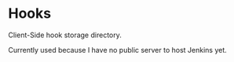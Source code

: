 # Hooks
Client-Side hook storage directory. 

Currently used because I have no public server to host Jenkins yet.
